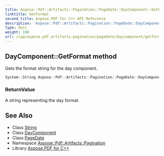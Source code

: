 ```yaml
---
title: Aspose::Pdf::Artifacts::Pagination::PageDate::DayComponent::GetFormat method
linktitle: GetFormat
second_title: Aspose.PDF for C++ API Reference
description: 'Aspose::Pdf::Artifacts::Pagination::PageDate::DayComponent::GetFormat method. Gets the format string for the day component in C++.'
type: docs
weight: 100
url: /cpp/aspose.pdf.artifacts.pagination/pagedate/daycomponent/getformat/
---
```

## DayComponent::GetFormat method


Gets the format string for the day component.

```cpp
System::String Aspose::Pdf::Artifacts::Pagination::PageDate::DayComponent::GetFormat()
```


### ReturnValue

A string representing the day format.

## See Also

* Class [String](../../../../system/string/)
* Class [DayComponent](../)
* Class [PageDate](../../)
* Namespace [Aspose::Pdf::Artifacts::Pagination](../../../)
* Library [Aspose.PDF for C++](../../../../)
